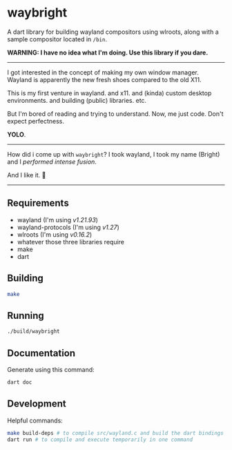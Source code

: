 # waybright

A dart library for building wayland compositors using wlroots, along with a
sample compositor located in `/bin`.

**WARNING: I have no idea what I'm doing. Use this library if you dare.**

---

I got interested in the concept of making my own window manager. Wayland is apparently the new fresh shoes compared to the old X11.

This is my first venture in wayland. and x11. and (kinda) custom desktop environments. and building (public) libraries. etc.

But I'm bored of reading and trying to understand.
Now, me just code. Don't expect perfectness.

**YOLO**.

---

How did i come up with `waybright`? I took wayland, I took my name (Bright) and I *performed intense fusion*.

And I like it. 🙂

---

## Requirements
- wayland (I'm using *v1.21.93*)
- wayland-protocols (I'm using *v1.27*)
- wlroots (I'm using *v0.16.2*)
- whatever those three libraries require
- make
- dart

## Building
```sh
make
```

## Running
```sh
./build/waybright
```

## Documentation
Generate using this command:
```sh
dart doc
```

## Development
Helpful commands:
```sh
make build-deps # to compile src/wayland.c and build the dart bindings
dart run # to compile and execute temporarily in one command
```
